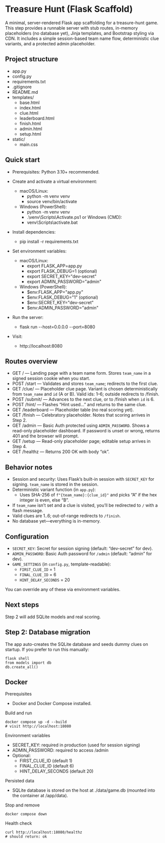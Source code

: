 # Treasure Hunt (Flask Scaffold)

A minimal, server-rendered Flask app scaffolding for a treasure-hunt game. This step provides a runnable server with stub routes, in-memory placeholders (no database yet), Jinja templates, and Bootstrap styling via CDN. It includes a simple session-based team name flow, deterministic clue variants, and a protected admin placeholder.

## Project structure

- app.py
- config.py
- requirements.txt
- .gitignore
- README.md
- templates/
  - base.html
  - index.html
  - clue.html
  - leaderboard.html
  - finish.html
  - admin.html
  - setup.html
- static/
  - main.css

## Quick start

- Prerequisites: Python 3.10+ recommended.

- Create and activate a virtual environment:
    - macOS/Linux:
        - python -m venv venv
        - source venv/bin/activate
    - Windows (PowerShell):
        - python -m venv venv
        - .\venv\Scripts\Activate.ps1
      or Windows (CMD):
        - venv\Scripts\activate.bat

- Install dependencies:
    - pip install -r requirements.txt

- Set environment variables:
    - macOS/Linux:
        - export FLASK_APP=app.py
        - export FLASK_DEBUG=1        (optional)
        - export SECRET_KEY="dev-secret"
        - export ADMIN_PASSWORD="admin"
    - Windows (PowerShell):
        - $env:FLASK_APP="app.py"
        - $env:FLASK_DEBUG="1"        (optional)
        - $env:SECRET_KEY="dev-secret"
        - $env:ADMIN_PASSWORD="admin"

- Run the server:
    - flask run --host=0.0.0.0 --port=8080

- Visit:
    - http://localhost:8080

## Routes overview

- GET / — Landing page with a team name form. Stores `team_name` in a signed session cookie when you start.
- POST /start — Validates and stores `team_name`; redirects to the first clue.
- GET /clue/<id> — Placeholder clue page. Variant is chosen deterministically from `team_name` and `id` (A or B). Valid ids: 1–6; outside redirects to /finish.
- POST /submit/<id> — Advances to the next clue, or to /finish when `id` is 6.
- POST /hint/<id> — Flashes “Hint used…” and returns to the same clue.
- GET /leaderboard — Placeholder table (no real scoring yet).
- GET /finish — Celebratory placeholder. Notes that scoring arrives in Step 2.
- GET /admin — Basic Auth protected using `ADMIN_PASSWORD`. Shows a read-only placeholder dashboard. If password is unset or wrong, returns 401 and the browser will prompt.
- GET /setup — Read-only placeholder page; editable setup arrives in Step 4.
- GET /healthz — Returns 200 OK with body “ok”.

## Behavior notes

- Session and security: Uses Flask’s built-in session with `SECRET_KEY` for signing. `team_name` is stored in the session.
- Deterministic variant function (in `app.py`):
  - Uses SHA-256 of `f"{team_name}:{clue_id}"` and picks “A” if the hex integer is even, else “B”.
- If `team_name` isn’t set and a clue is visited, you’ll be redirected to `/` with a flash message.
- Valid clues are 1..6; out-of-range redirects to `/finish`.
- No database yet—everything is in-memory.

## Configuration

- `SECRET_KEY`: Secret for session signing (default: “dev-secret” for dev).
- `ADMIN_PASSWORD`: Basic Auth password for `/admin` (default: “admin” for dev).
- `GAME_SETTINGS` (in `config.py`, template-readable):
  - `FIRST_CLUE_ID` = 1
  - `FINAL_CLUE_ID` = 6
  - `HINT_DELAY_SECONDS` = 20

You can override any of these via environment variables.

## Next steps

Step 2 will add SQLite models and real scoring.

## Step 2: Database migration

The app auto-creates the SQLite database and seeds dummy clues on startup. If you prefer to run this manually:

```
flask shell
from models import db
db.create_all()
```

## Docker

Prerequisites
- Docker and Docker Compose installed.

Build and run
```
docker compose up -d --build
# visit http://localhost:18080
```

Environment variables
- SECRET_KEY: required in production (used for session signing)
- ADMIN_PASSWORD: required to access /admin
- Optional:
  - FIRST_CLUE_ID (default 1)
  - FINAL_CLUE_ID (default 6)
  - HINT_DELAY_SECONDS (default 20)

Persisted data
- SQLite database is stored on the host at ./data/game.db (mounted into the container at /app/data).

Stop and remove
```
docker compose down
```

Health check
```
curl http://localhost:18080/healthz
# should return: ok
```